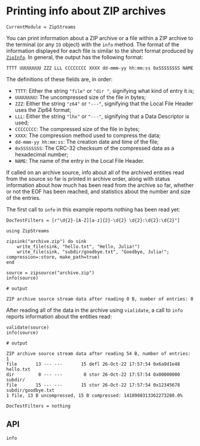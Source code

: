 # Printing info about ZIP archives

```@meta
CurrentModule = ZipStreams
```

You can print information about a ZIP archive or a file within a ZIP archive to the terminal
(or any `IO` object) with the `info` method. The format of the information displayed for
each file is similar to the short format produced by [`ZipInfo`](https://linux.die.net/man/1/zipinfo).
In general, the output has the following format:

```
TTTT UUUUUUUU ZZZ LLL CCCCCCCC XXXX dd-mmm-yy hh:mm:ss 0xSSSSSSSS NAME
```

The definitions of these fields are, in order:
- `TTTT`: Either the string `"file"` or `"dir "`, signifying what kind of entry it is;
- `UUUUUUUU`: The uncompressed size of the file in bytes;
- `ZZZ`: Either the string `"z64"` or `"---"`, signifying that the Local File Header uses the Zip64 format;
- `LLL`: Either the string `"lhx"` or `"---"`, signifying that a Data Descriptor is used;
- `CCCCCCCC`: The compressed size of the file in bytes;
- `XXXX`: The compression method used to compress the data;
- `dd-mmm-yy hh:mm:ss`: The creation date and time of the file;
- `0xSSSSSSSS`: The CRC-32 checksum of the compressed data as a hexadecimal number;
- `NAME`: The name of the entry in the Local File Header.

If called on an archive source, info about all of the archived entities read from the source
so far is printed in archive order, along with status information about how much has been
read from the archive so far, whether or not the EOF has been reached, and statistics about
the number and size of the entries.

The first call to `info` in this example reports nothing has been read yet:

```@meta
DocTestFilters = [r"\d{2}-[A-Z][a-z]{2}-\d{2} \d{2}:\d{2}:\d{2}"]
```

```jldoctest info1
using ZipStreams

zipsink("archive.zip") do sink
    write_file(sink, "hello.txt", "Hello, Julia!")
    write_file(sink, "subdir/goodbye.txt", "Goodbye, Julia!"; compression=:store, make_path=true)
end

source = zipsource("archive.zip")
info(source)

# output

ZIP archive source stream data after reading 0 B, number of entries: 0
```

After reading all of the data in the archive using `vialidate`, a call to `info` reports
information about the entities read:

```jldoctest info1
validate(source)
info(source)

# output

ZIP archive source stream data after reading 54 B, number of entries: 1
file       13 --- ---       15 defl 26-Oct-22 17:57:54 0x6a9d1e48 hello.txt
dir         0 --- ---        0 stor 26-Oct-22 17:57:54 0x00000000 subdir/
file       15 --- ---       15 stor 26-Oct-22 17:57:54 0x12345678 subdir/goodbye.txt
1 file, 13 B uncompressed, 15 B compressed: 1418980313362273280.0%
```

```@meta
DocTestFilters = nothing
```

## API
```@docs
info
```